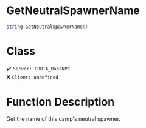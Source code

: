 # GetNeutralSpawnerName
```lua
string GetNeutralSpawnerName()
```
# Class
✔️ `Server: CDOTA_BaseNPC`  
❌ `Client: undefined`  

# Function Description
Get the name of this camp's neutral spawner.
